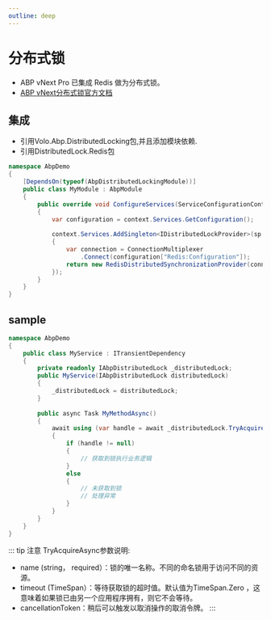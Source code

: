 ```yaml
---
outline: deep
---
```


# 分布式锁
- ABP vNext Pro 已集成 Redis 做为分布式锁。
- [ABP vNext分布式锁官方文档](https://abp.io/docs/latest/framework/infrastructure/distributed-locking)

## 集成
- 引用Volo.Abp.DistributedLocking包,并且添加模块依赖.
- 引用DistributedLock.Redis包
```csharp
namespace AbpDemo
{
    [DependsOn(typeof(AbpDistributedLockingModule))]
    public class MyModule : AbpModule
    {
        public override void ConfigureServices(ServiceConfigurationContext context)
        {
            var configuration = context.Services.GetConfiguration();
        
            context.Services.AddSingleton<IDistributedLockProvider>(sp =>
            {
                var connection = ConnectionMultiplexer
                    .Connect(configuration["Redis:Configuration"]);
                return new RedisDistributedSynchronizationProvider(connection.GetDatabase());
            });
        }
    }
}
```

## sample
```csharp
namespace AbpDemo
{
    public class MyService : ITransientDependency
    {
        private readonly IAbpDistributedLock _distributedLock;
		public MyService(IAbpDistributedLock distributedLock)
        {
            _distributedLock = distributedLock;
        }
        
        public async Task MyMethodAsync()
        {
            await using (var handle = await _distributedLock.TryAcquireAsync("MyLockName"))
            {
                if (handle != null)
                {
                    // 获取到锁执行业务逻辑
                }
                else
                {
                    // 未获取到锁
                    // 处理异常
                }
            }   
        }
    }
}
```

::: tip 注意
TryAcquireAsync参数说明:
- name (string， required）：锁的唯一名称。不同的命名锁用于访问不同的资源。
- timeout (TimeSpan）：等待获取锁的超时值。默认值为TimeSpan.Zero ，这意味着如果锁已由另一个应用程序拥有，则它不会等待。
- cancellationToken：稍后可以触发以取消操作的取消令牌。
:::